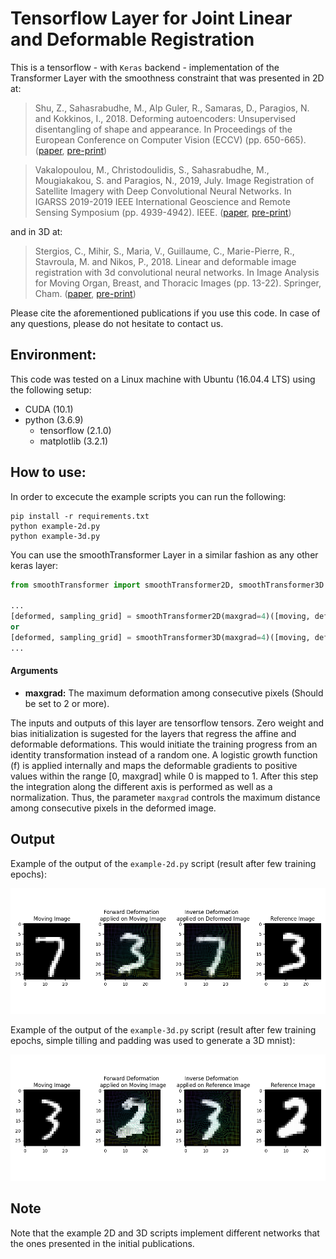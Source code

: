 # Tensorflow Layer for Joint Linear and Deformable Registration 

This is a tensorflow - with `Keras` backend - implementation of the Transformer Layer with the smoothness constraint that was presented in 2D at:

> Shu, Z., Sahasrabudhe, M., Alp Guler, R., Samaras, D., Paragios, N. and Kokkinos, I., 2018. Deforming autoencoders: Unsupervised disentangling of shape and appearance. In Proceedings of the European Conference on Computer Vision (ECCV) (pp. 650-665). ([paper](https://link.springer.com/chapter/10.1007/978-3-030-01249-6_40), [pre-print](https://arxiv.org/abs/1806.06503))

> Vakalopoulou, M., Christodoulidis, S., Sahasrabudhe, M., Mougiakakou, S. and Paragios, N., 2019, July. Image Registration of Satellite Imagery with Deep Convolutional Neural Networks. In IGARSS 2019-2019 IEEE International Geoscience and Remote Sensing Symposium (pp. 4939-4942). IEEE. ([paper](https://ieeexplore.ieee.org/document/8898220), [pre-print](https://hal.inria.fr/hal-02422555/document))

and in 3D at:

> Stergios, C., Mihir, S., Maria, V., Guillaume, C., Marie-Pierre, R., Stavroula, M. and Nikos, P., 2018. Linear and deformable image registration with 3d convolutional neural networks. In Image Analysis for Moving Organ, Breast, and Thoracic Images (pp. 13-22). Springer, Cham. ([paper](https://link.springer.com/chapter/10.1007/978-3-030-00946-5_2), [pre-print](https://arxiv.org/abs/1809.06226))

Please cite the aforementioned publications if you use this code. In case of any questions, please do not hesitate to contact us.

## Environment:

This code was tested on a Linux machine with Ubuntu (16.04.4 LTS) using the following setup:

- CUDA (10.1)
- python (3.6.9)
    * tensorflow (2.1.0)
    * matplotlib (3.2.1)

## How to use:

In order to excecute the example scripts you can run the following:
```
pip install -r requirements.txt
python example-2d.py
python example-3d.py
```

You can use the smoothTransformer Layer in a similar fashion as any other keras layer:

```python
from smoothTransformer import smoothTransformer2D, smoothTransformer3D

...
[deformed, sampling_grid] = smoothTransformer2D(maxgrad=4)([moving, deformable, affine])
or
[deformed, sampling_grid] = smoothTransformer3D(maxgrad=4)([moving, deformable, affine])
...
```

#### Arguments 
- **maxgrad:** The maximum deformation among consecutive pixels (Should be set to 2 or more).

The inputs and outputs of this layer are tensorflow tensors. Zero weight and bias initialization is sugested for the layers that regress the affine and deformable deformations. This would initiate the training progress from an identity transformation instead of a random one. A logistic growth function (f) is applied internally and maps the deformable gradients to positive values within the range [0, maxgrad] while 0 is mapped to 1. After this step the integration along the different axis is performed as well as a normalization. Thus, the parameter `maxgrad` controls the maximum distance among consecutive pixels in the deformed image.

## Output

Example of the output of the `example-2d.py` script (result after few training epochs):

![](example-2d-output.png)

Example of the output of the `example-3d.py` script (result after few training epochs, simple tilling and padding was used to generate a 3D mnist):

![](example-3d-output.png)


## Note

Note that the example 2D and 3D scripts implement different networks that the ones presented in the initial publications.
